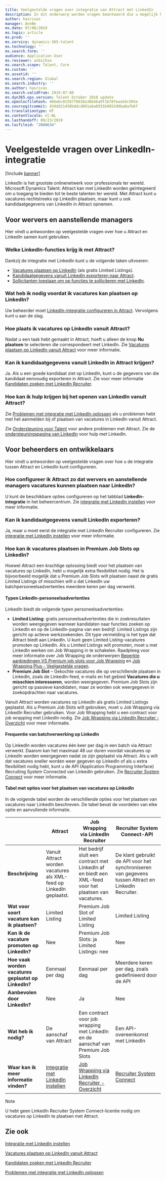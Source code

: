```yaml
---
title: Veelgestelde vragen over integratie van Attract met LinkedIn
description: In dit onderwerp worden vragen beantwoord die u mogelijk hebt over de integratie tussen LinkedIn en Microsoft Dynamics 365 Talent - Attract.
author: hasrivas
manager: AnnBe
ms.date: 07/08/2019
ms.topic: article
ms.prod: ''
ms.service: dynamics-365-talent
ms.technology: ''
ms.search.form: ''
audience: Application User
ms.reviewer: anbichse
ms.search.scope: Talent, Core
ms.custom: ''
ms.assetid: ''
ms.search.region: Global
ms.search.industry: ''
ms.author: hasrivas
ms.search.validFrom: 2019-07-08
ms.dyn365.ops.version: Talent October 2018 update
ms.openlocfilehash: d66ebc01597f8038a38b46a9f1b70feaa5dc505e
ms.sourcegitcommit: 434dd21450bddcd891aba0555b9853d9ba0afb6f
ms.translationtype: HT
ms.contentlocale: nl-NL
ms.lasthandoff: 09/23/2019
ms.locfileid: "2008634"
---
```

# <a name="linkedin-integration-faq"></a>Veelgestelde vragen over LinkedIn-integratie

[!include [banner](includes/banner.md)]

LinkedIn is het grootste onlinenetwerk voor professionals ter wereld. Microsoft Dynamics Talent: Attract kan met LinkedIn worden geïntegreerd om u toegang te bieden tot te beste talenten ter wereld. Met Attract kunt u vacatures rechtstreeks op LinkedIn plaatsen, maar kunt u ook kandidaatgegevens van LinkedIn in Attract opnemen.

## <a name="for-recruiters-and-hiring-managers"></a>Voor wervers en aanstellende managers

Hier vindt u antwoorden op veelgestelde vragen over hoe u Attract en LinkedIn samen kunt gebruiken.

### <a name="what-linkedin-features-do-i-get-with-attract"></a>Welke LinkedIn-functies krijg ik met Attract?

Dankzij de integratie met LinkedIn kunt u de volgende taken uitvoeren:

- [Vacatures plaatsen op LinkedIn](./attract-post-jobs-to-linkedin.md) (als gratis Limited Listings).
- [Kandidaatgegevens vanuit LinkedIn exporteren naar Attract](./attract-linkedin-recruiter.md#export-linkedin-candidates-to-attract-with-one-click).
- [Sollicitanten toestaan om op functies te solliciteren met LinkedIn](./attract-admin-linkedin.md#set-up-apply-with-linkedin-in-attract).

### <a name="what-do-i-need-before-i-can-post-jobs-to-linkedin"></a>Wat heb ik nodig voordat ik vacatures kan plaatsen op LinkedIn?

Uw beheerder moet [LinkedIn-integratie configureren in Attract](./attract-admin-linkedin.md#configure-job-posting-to-linkedin). Vervolgens kunt u aan de slag.

### <a name="how-do-i-post-jobs-to-linkedin-from-attract"></a>Hoe plaats ik vacatures op LinkedIn vanuit Attract?

Nadat u een taak hebt gemaakt in Attract, hoeft u alleen de knop **Nu plaatsen** te selecteren die correspondeert met LinkedIn. Zie [Vacatures plaatsen op LinkedIn vanuit Attract](./attract-post-jobs-to-linkedin.md#post-jobs-to-linkedin) voor meer informatie.

### <a name="can-i-get-candidate-information-from-linkedin-into-attract"></a>Kan ik kandidaatgegevens vanuit LinkedIn in Attract krijgen?

Ja. Als u een goede kandidaat ziet op LinkedIn, kunt u de gegevens van die kandidaat eenvoudig exporteren in Attract. Zie voor meer informatie [Kandidaten zoeken met LinkedIn Recruiter](attract-linkedin-recruiter.md).

### <a name="how-can-i-get-help-accessing-linkedin-from-attract"></a>Hoe kan ik hulp krijgen bij het openen van LinkedIn vanuit Attract?

Zie [Problemen met integratie met LinkedIn oplossen](./attract-troubleshoot-linkedin.md) als u problemen hebt met het aanmelden bij of plaatsen van vacatures in LinkedIn vanuit Attract.

Zie [Ondersteuning voor Talent](./talent-support.md) voor andere problemen met Attract. Zie de [ondersteuningspagina van LinkedIn](https://www.linkedin.com/help) voor hulp met LinkedIn.

## <a name="for-admins-and-developers"></a>Voor beheerders en ontwikkelaars

Hier vindt u antwoorden op veelgestelde vragen over hoe u de integratie tussen Attract en LinkedIn kunt configureren.

### <a name="how-do-i-configure-attract-so-that-recruiters-and-hiring-managers-can-post-jobs-to-linkedin"></a>Hoe configureer ik Attract zo dat wervers en aanstellende managers vacatures kunnen plaatsen naar LinkedIn?

U kunt de beschikbare opties configureren op het tabblad **LinkedIn-integratie** in het beheercentrum. Zie [integratie met LinkedIn instellen](./attract-admin-linkedin.md) voor meer informatie.

### <a name="can-i-export-candidate-information-from-linkedin"></a>Kan ik kandidaatgegevens vanuit LinkedIn exporteren?

Ja, maar u moet eerst de integratie met LinkedIn Recruiter configureren. Zie [integratie met LinkedIn instellen](./attract-admin-linkedin.md) voor meer informatie.

### <a name="how-can-i-post-jobs-to-premium-job-slots-on-linkedin"></a>Hoe kan ik vacatures plaatsen in Premium Job Slots op LinkedIn?

Hoewel Attract een krachtige oplossing biedt voor het plaatsen van vacatures op LinkedIn, hebt u mogelijk extra flexibiliteit nodig. Het is bijvoorbeeld mogelijk dat u Premium Job Slots wilt plaatsen naast de gratis Limited Listings of misschien wilt u dat LinkedIn uw batchpersoneelsadvertenties meerdere keren per dag verwerkt.

#### <a name="types-of-linkedin-job-posts"></a>Typen LinkedIn-personeelsadvertenties

LinkedIn biedt de volgende typen personeelsadvertenties:

- **Limited Listing**: gratis personeelsadvertenties die in zoekresultaten worden weergegeven wanneer kandidaten naar functies zoeken op LinkedIn en op de LinkedIn-pagina van een bedrijf. Limited Listings zijn gericht op actieve werkzoekenden. Dit type vermelding is het type dat Attract biedt aan LinkedIn. U kunt geen Limited Listing-vacatures promoten op LinkedIn. Als u Limited Listings wilt promoten, moet u met LinkedIn werken om Job Wrapping in te schakelen. Raadpleeg voor meer informatie over Job Wrapping de onderwerpen [Beperkte aanbiedingen VS Premium job slots voor Job Wrapping](https://www.linkedin.com/help/recruiter/answer/79049/limited-listings-vs-premium-job-slots-for-job-wrapping) en [Job Wrapping Plus - Veelgestelde vragen](https://www.linkedin.com/help/recruiter/answer/79050/job-wrapping-frequently-asked-questions).
- **Premium Job Slot** – Gekochte vacatures die op verschillende plaatsen in LinkedIn, zoals de LinkedIn-feed, e-mails en het gebied **Vacatures die u misschien interesseren**, worden weergegeven. Premium Job Slots zijn gericht op passieve kandidaten, maar ze worden ook weergegeven in zoekopdrachten naar vacatures.

Vanuit Attract worden vacatures op LinkedIn als gratis Limited Listings geplaatst. Als u Premium Job Slots wilt gebruiken, moet u Job Wrapping via LinkedIn Recruiter gebruiken. Voor Job Wrapping hebt u een contract voor job wrapping met LinkedIn nodig. Zie [Job Wrapping via LinkedIn Recruiter - Overzicht](https://www.linkedin.com/help/recruiter/answer/79037) voor meer informatie.

#### <a name="frequency-of-batch-processing-on-linkedin"></a>Frequentie van batchverwerking op LinkedIn

Op LinkedIn worden vacatures één keer per dag in een batch via Attract verwerkt. Daarom kan het maximaal 48 uur duren voordat vacatures op LinkedIn worden weergegeven nadat ze zijn geplaatst via Attract. Als u wilt dat vacatures sneller worden weer gegeven op LinkedIn of als u extra flexibiliteit nodig hebt, kunt u de API (Application Programming Interface) Recruiting System Connected van LinkedIn gebruiken. Zie [Recruiter System Connect](https://docs.microsoft.com/linkedin/talent/recruiter-system-connect) voor meer informatie.

#### <a name="table-of-options-for-job-posting-to-linkedin"></a>Tabel met opties voor het plaatsen van vacatures op LinkedIn

In de volgende tabel worden de verschillende opties voor het plaatsen van vacatures naar LinkedIn beschreven. De tabel bevat de voordelen van elke optie en aanvullende informatie.

|  | Attract | Job Wrapping via LinkedIn Recruiter | Recruiter System Connect-API |
|---|---|---|---|
| **Beschrijving** | Vanuit Attract worden vacatures als XML-feed op LinkedIn geplaatst. | Het bedrijf sluit een contract met LinkedIn af en biedt een XML-feed voor het plaatsen van vacatures. | De klant gebruikt de API voor het synchroniseren van gegevens tussen Attract en LinkedIn Recruiter. |
| **Wat voor soort vacature kan ik plaatsen?** | Limited Listing | Premium Job Slot of Limited Listing | Limited Listing |
| **Kan ik de vacature promoten op LinkedIn?** | Nee | Premium Job Slots: ja<br>Limited Listings: nee | Nee |
| **Hoe vaak worden vacatures geplaatst op LinkedIn?** | Eenmaal per dag | Eenmaal per dag | Meerdere keren per dag, zoals gedefinieerd door de API |
| **Aanbevolen door LinkedIn?** | Nee | Ja | Nee |
| **Wat heb ik nodig?** | De aanschaf van Attract | Een contract voor job wrapping met LinkedIn en de aanschaf van Premium Job Slots | Een API-overeenkomst met LinkedIn | 
| **Waar kan ik meer informatie vinden?** | [Integratie met LinkedIn instellen](./attract-admin-linkedin.md) | [Job Wrapping via LinkedIn Recruiter - Overzicht](https://www.linkedin.com/help/recruiter/answer/79037) | [Recruiter System Connect](https://docs.microsoft.com/linkedin/talent/recruiter-system-connect) |

> [!NOTE]
> U hebt geen LinkedIn Recruiter System Connect-licentie nodig om vacatures op LinkedIn te plaatsen met Attract.

## <a name="see-also"></a>Zie ook

[Integratie met LinkedIn instellen](./attract-admin-linkedin.md)

[Vacatures plaatsen op LinkedIn vanuit Attract](./attract-post-jobs-to-linkedin.md)

[Kandidaten zoeken met LinkedIn Recruiter](./attract-linkedin-recruiter.md)

[Problemen met integratie met LinkedIn oplossen](./attract-troubleshoot-linkedin.md)
